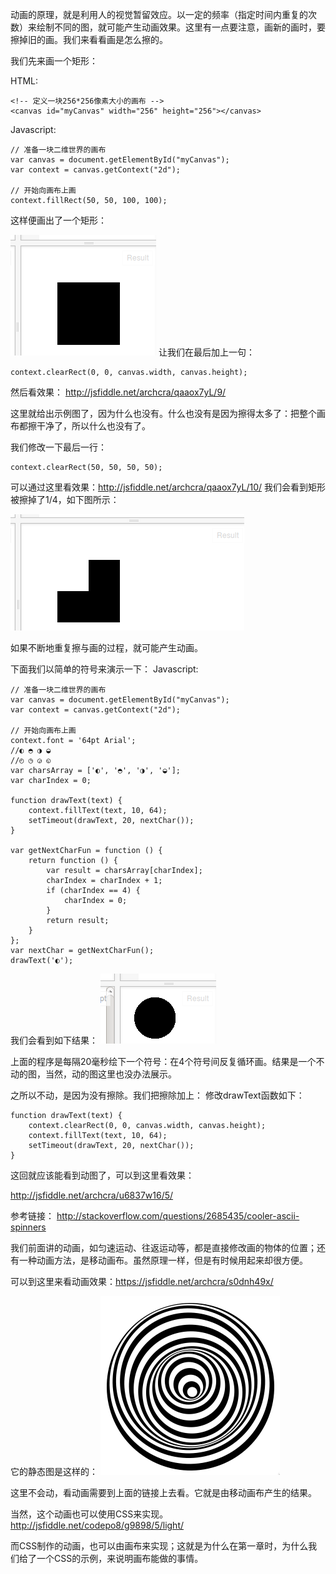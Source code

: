 动画的原理，就是利用人的视觉暂留效应。以一定的频率（指定时间内重复的次数）来绘制不同的图，就可能产生动画效果。这里有一点要注意，画新的画时，要擦掉旧的画。我们来看看画是怎么擦的。


我们先来画一个矩形：

HTML:
```
<!-- 定义一块256*256像素大小的画布 -->
<canvas id="myCanvas" width="256" height="256"></canvas>
```

Javascript:
```
// 准备一块二维世界的画布
var canvas = document.getElementById("myCanvas");
var context = canvas.getContext("2d");

// 开始向画布上画
context.fillRect(50, 50, 100, 100);
```

这样便画出了一个矩形：

![](Selection_003.png)
让我们在最后加上一句： 
```
context.clearRect(0, 0, canvas.width, canvas.height);
```
然后看效果：
http://jsfiddle.net/archcra/qaaox7yL/9/

这里就给出示例图了，因为什么也没有。什么也没有是因为擦得太多了：把整个画布都擦干净了，所以什么也没有了。

我们修改一下最后一行：
```
context.clearRect(50, 50, 50, 50);
```
可以通过这里看效果：http://jsfiddle.net/archcra/qaaox7yL/10/
我们会看到矩形被擦掉了1/4，如下图所示：

![](Selection_004.png)


如果不断地重复擦与画的过程，就可能产生动画。


下面我们以简单的符号来演示一下：
Javascript:
```
// 准备一块二维世界的画布
var canvas = document.getElementById("myCanvas");
var context = canvas.getContext("2d");

// 开始向画布上画
context.font = '64pt Arial';
//◐ ◓ ◑ ◒
//◴ ◷ ◶ ◵
var charsArray = ['◐', '◓', '◑', '◒'];
var charIndex = 0;

function drawText(text) {
    context.fillText(text, 10, 64);
    setTimeout(drawText, 20, nextChar());
}

var getNextCharFun = function () {
    return function () {
        var result = charsArray[charIndex];
        charIndex = charIndex + 1;
        if (charIndex == 4) {
            charIndex = 0;
        }
        return result;
    }
};
var nextChar = getNextCharFun();
drawText('◐');
```
我们会看到如下结果：
![](Selection_005.png)

上面的程序是每隔20毫秒绘下一个符号：在4个符号间反复循环画。结果是一个不动的图，当然，动的图这里也没办法展示。

之所以不动，是因为没有擦除。我们把擦除加上：
修改drawText函数如下：
```
function drawText(text) {
    context.clearRect(0, 0, canvas.width, canvas.height);
    context.fillText(text, 10, 64);
    setTimeout(drawText, 20, nextChar());
}
```
这回就应该能看到动图了，可以到这里看效果：

http://jsfiddle.net/archcra/u6837w16/5/


参考链接：
http://stackoverflow.com/questions/2685435/cooler-ascii-spinners

我们前面讲的动画，如匀速运动、往返运动等，都是直接修改画的物体的位置；还有一种动画方法，是移动画布。虽然原理一样，但是有时候用起来却很方便。

可以到这里来看动画效果：https://jsfiddle.net/archcra/s0dnh49x/

它的静态图是这样的：
![](cone3d.png)

这里不会动，看动画需要到上面的链接上去看。它就是由移动画布产生的结果。

当然，这个动画也可以使用CSS来实现。
http://jsfiddle.net/codepo8/g9898/5/light/


而CSS制作的动画，也可以由画布来实现；这就是为什么在第一章时，为什么我们给了一个CSS的示例，来说明画布能做的事情。

